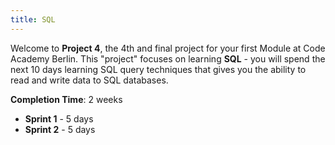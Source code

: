 ```yaml
---
title: SQL
---
```



Welcome to **Project 4**, the 4th and final project for your first Module at Code Academy Berlin. This "project" focuses on learning **SQL** - you will spend the next 10 days learning SQL query techniques that gives you the ability to read and write data to SQL databases.

**Completion Time**: 2 weeks

* **Sprint 1** - 5 days
* **Sprint 2** - 5 days
